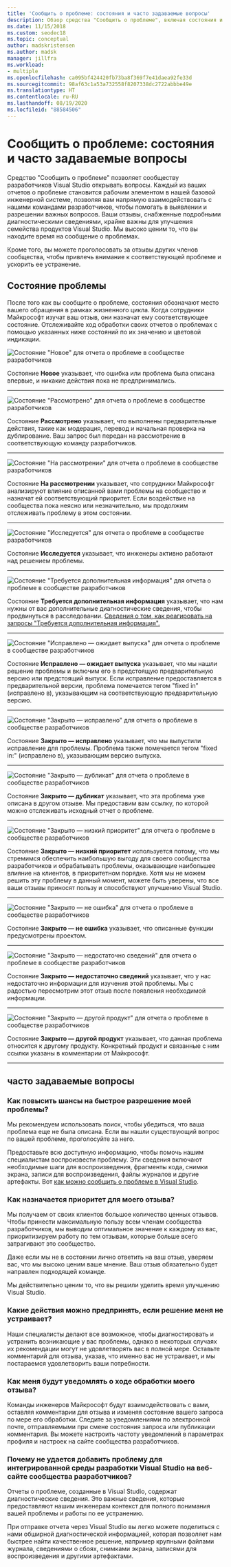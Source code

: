 ```yaml
---
title: 'Сообщить о проблеме: состояния и часто задаваемые вопросы'
description: Обзор средства "Сообщить о проблеме", включая состояния и определения проблем
ms.date: 11/15/2018
ms.custom: seodec18
ms.topic: conceptual
author: madskristensen
ms.author: madsk
manager: jillfra
ms.workload:
- multiple
ms.openlocfilehash: ca095bf424420fb73ba8f369f7e41daea92fe33d
ms.sourcegitcommit: 98af63c1a53a732558f8207338dc2722abbbe49e
ms.translationtype: HT
ms.contentlocale: ru-RU
ms.lasthandoff: 08/19/2020
ms.locfileid: "88584506"
---
```

# <a name="report-a-problem-states-and-faq"></a>Сообщить о проблеме: состояния и часто задаваемые вопросы

Средство "Сообщить о проблеме" позволяет сообществу разработчиков Visual Studio открывать вопросы. Каждый из ваших отчетов о проблеме становится рабочим элементом в нашей базовой инженерной системе, позволяя вам напрямую взаимодействовать с нашими командами разработчиков, чтобы помогать в выявлении и разрешении важных вопросов. Ваши отзывы, снабженные подробными диагностическими сведениями, крайне важны для улучшения семейства продуктов Visual Studio. Мы высоко ценим то, что вы находите время на сообщение о проблемах.

Кроме того, вы можете проголосовать за отзывы других членов сообщества, чтобы привлечь внимание к соответствующей проблеме и ускорить ее устранение.

## <a name="problem-status"></a>Состояние проблемы

После того как вы сообщите о проблеме, состояния обозначают место вашего обращения в рамках жизненного цикла. Когда сотрудники Майкрософт изучат ваш отзыв, они назначат ему соответствующее состояние.  Отслеживайте ход обработки своих отчетов о проблемах с помощью указанных ниже состояний по их значению и цветовой индикации.

![Состояние "Новое" для отчета о проблеме в сообществе разработчиков](../ide/media/ProblemStates/New.jpg)

Состояние **Новое** указывает, что ошибка или проблема была описана впервые, и никакие действия пока не предпринимались.

- - -

![Состояние "Рассмотрено" для отчета о проблеме в сообществе разработчиков](../ide/media/ProblemStates/Triaged.jpg)

Состояние **Рассмотрено** указывает, что выполнены предварительные действия, такие как модерация, перевод и начальная проверка на дублирование. Ваш запрос был передан на рассмотрение в соответствующую команду разработчиков.

- - -

![Состояние "На рассмотрении" для отчета о проблеме в сообществе разработчиков](../ide/media/ProblemStates/UnderConsideration.jpg)

Состояние **На рассмотрении** указывает, что сотрудники Майкрософт анализируют влияние описанной вами проблемы на сообщество и назначат ей соответствующий приоритет. Если воздействие на сообщества пока неясно или незначительно, мы продолжим отслеживать проблему в этом состоянии.

- - -

![Состояние "Исследуется" для отчета о проблеме в сообществе разработчиков](../ide/media/ProblemStates/UnderInvestigation.jpg)

Состояние **Исследуется** указывает, что инженеры активно работают над решением проблемы.

- - -

![Состояние "Требуется дополнительная информация" для отчета о проблеме в сообществе разработчиков](../ide/media/ProblemStates/NeedMoreInfo.jpg)

Состояние **Требуется дополнительная информация** указывает, что нам нужны от вас дополнительные диагностические сведения, чтобы продвинуться в расследовании.  [Сведения о том, как реагировать на запросы "Требуется дополнительная информация".](./how-to-report-a-problem-with-visual-studio.md#when-further-information-is-needed)

- - -

![Состояние "Исправлено — ожидает выпуска" для отчета о проблеме в сообществе разработчиков](../ide/media/ProblemStates/FixedPendingRelease.jpg)

Состояние **Исправлено — ожидает выпуска** указывает, что мы нашли решение проблемы и включим его в предстоящую предварительную версию или предстоящий выпуск.  Если исправление предоставляется в предварительной версии, проблема помечается тегом "fixed in" (исправлено в), указывающим на соответствующую предварительную версию.

- - -

![Состояние "Закрыто — исправлено" для отчета о проблеме в сообществе разработчиков](../ide/media/ProblemStates/ClosedFixed.jpg)

Состояние **Закрыто — исправлено** указывает, что мы выпустили исправление для проблемы. Проблема также помечается тегом "fixed in:" (исправлено в), указывающим версию выпуска.

- - -

![Состояние "Закрыто — дубликат" для отчета о проблеме в сообществе разработчиков](../ide/media/ProblemStates/ClosedDuplicate.jpg)

Состояние **Закрыто — дубликат** указывает, что эта проблема уже описана в другом отзыве. Мы предоставим вам ссылку, по которой можно отслеживать исходный отчет о проблеме.

- - -

![Состояние "Закрыто — низкий приоритет" для отчета о проблеме в сообществе разработчиков](../ide/media/ProblemStates/ClosedLowerPriority.jpg)

Состояние **Закрыто — низкий приоритет** используется потому, что мы стремимся обеспечить наибольшую выгоду для своего сообщества разработчиков и обрабатывать проблемы, оказывающие наибольшее влияние на клиентов, в приоритетном порядке. Хотя мы не можем решить эту проблему в данный момент, можете быть уверены, что все ваши отзывы приносят пользу и способствуют улучшению Visual Studio.

- - -

![Состояние "Закрыто — не ошибка" для отчета о проблеме в сообществе разработчиков](../ide/media/ProblemStates/ClosedNotABug.jpg)

Состояние **Закрыто — не ошибка** указывает, что описанные функции предусмотрены проектом.

- - -

![Состояние "Закрыто — недостаточно сведений" для отчета о проблеме в сообществе разработчиков](../ide/media/ProblemStates/ClosedNotEnoughInfo.jpg)

Состояние **Закрыто — недостаточно сведений** указывает, что у нас недостаточно информации для изучения этой проблемы. Мы с радостью пересмотрим этот отзыв после появления необходимой информации.

- - -

![Состояние "Закрыто — другой продукт" для отчета о проблеме в сообществе разработчиков](../ide/media/ProblemStates/ClosedOtherProduct.jpg)

Состояние **Закрыто — другой продукт** указывает, что данная проблема относится к другому продукту. Конкретный продукт и связанные с ним ссылки указаны в комментарии от Майкрософт.

- - -

## <a name="faq"></a>часто задаваемые вопросы

### <a name="how-can-i-increase-the-chance-of-my-problem-getting-resolved-quickly"></a>Как повысить шансы на быстрое разрешение моей проблемы?

Мы рекомендуем использовать поиск, чтобы убедиться, что ваша проблема еще не была описана. Если вы нашли существующий вопрос по вашей проблеме, проголосуйте за него.

Предоставьте всю доступную информацию, чтобы помочь нашим специалистам воспроизвести проблему.  Эти сведения включают необходимые шаги для воспроизведения, фрагменты кода, снимки экрана, записи для воспроизведения, файлы журналов и другие артефакты.  Вот [как можно сообщить о проблеме в Visual Studio](./how-to-report-a-problem-with-visual-studio.md).

### <a name="how-is-my-feedback-prioritized"></a>Как назначается приоритет для моего отзыва?

Мы получаем от своих клиентов большое количество ценных отзывов. Чтобы принести максимальную пользу всем членам сообщества разработчиков, мы выводим оптимальное значение к каждому из вас, приоритизируем работу по тем отзывам, которые больше всего затрагивают это сообщество.

Даже если мы не в состоянии лично ответить на ваш отзыв, уверяем вас, что мы высоко ценим ваше мнение. Ваш отзыв обязательно будет направлен подходящей команде.

Мы действительно ценим то, что вы решили уделить время улучшению Visual Studio.

### <a name="what-actions-can-i-take-if-im-not-satisfied-with-the-resolution"></a>Какие действия можно предпринять, если решение меня не устраивает?

Наши специалисты делают все возможное, чтобы диагностировать и устранить возникающие у вас проблемы, однако в некоторых случаях их рекомендации могут не удовлетворять вас в полной мере. Оставьте комментарий для отзыва, указав, что именно вас не устраивает, и мы постараемся удовлетворить ваши потребности.

### <a name="how-will-i-get-notified-of-progress-on-my-feedback"></a>Как меня будут уведомлять о ходе обработки моего отзыва?

Команды инженеров Майкрософт будут взаимодействовать с вами, оставляя комментарии для отзыва и изменяя состояние вашего запроса по мере его обработки. Следите за уведомлениями по электронной почте, отправляемыми при смене состояния запроса или публикации комментария.  Вы можете настроить частоту уведомлений в параметрах профиля и настроек на сайте сообщества разработчиков.

### <a name="why-cant-i-add-a-problem-for-visual-studio-ide-on-the-developer-community-website"></a>Почему не удается добавить проблему для интегрированной среды разработки Visual Studio на веб-сайте сообщества разработчиков?

Отчеты о проблеме, созданные в Visual Studio, содержат диагностические сведения. Это важные сведения, которые предоставляют нашим инженерам контекст для полного понимания вашей проблемы и работы по ее устранению.

При отправке отчета через Visual Studio вы легко можете поделиться с нами обширной диагностической информацией, которая позволяет нам быстрее найти качественное решение, например крупными файлами журнала, сведениями о сбоях, снимками экрана, записями для воспроизведения и другими артефактами.
